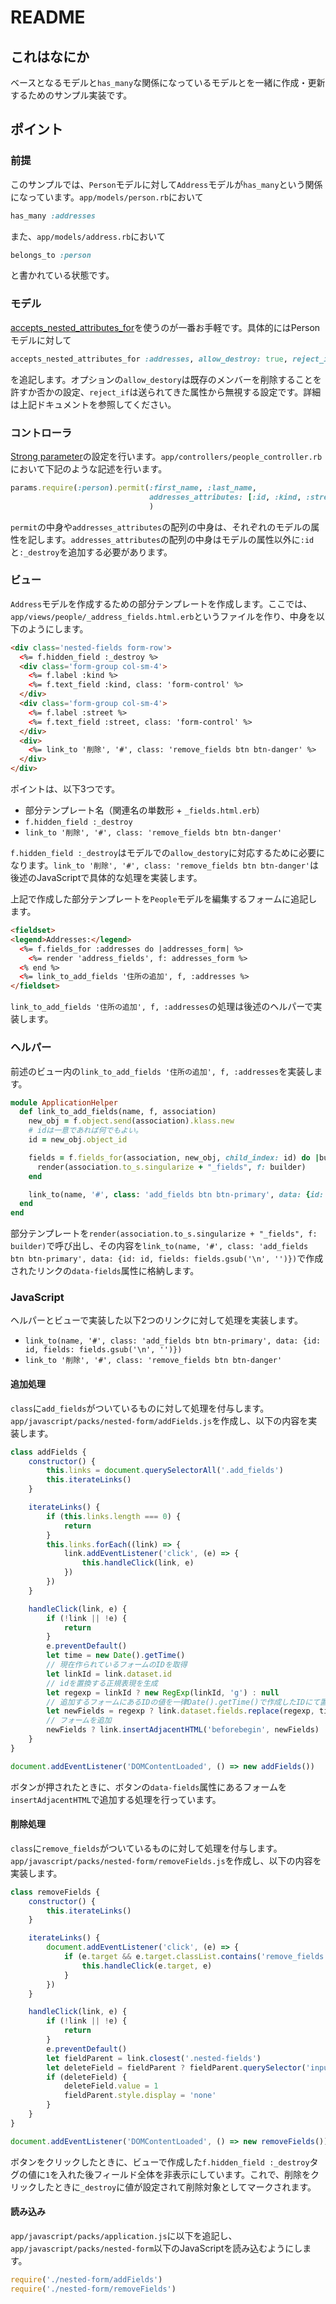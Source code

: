 # README

## これはなにか

ベースとなるモデルと`has_many`な関係になっているモデルとを一緒に作成・更新するためのサンプル実装です。

## ポイント

### 前提

このサンプルでは、`Person`モデルに対して`Address`モデルが`has_many`という関係になっています。`app/models/person.rb`において

```ruby
has_many :addresses
```

また、`app/models/address.rb`において

```ruby
belongs_to :person
```

と書かれている状態です。

### モデル

[accepts_nested_attributes_for](https://api.rubyonrails.org/classes/ActiveRecord/NestedAttributes/ClassMethods.html#method-i-accepts_nested_attributes_for)を使うのが一番お手軽です。具体的にはPersonモデルに対して

```ruby
accepts_nested_attributes_for :addresses, allow_destroy: true, reject_if: :all_blank
```

を追記します。オプションの`allow_destory`は既存のメンバーを削除することを許すか否かの設定、`reject_if`は送られてきた属性から無視する設定です。詳細は上記ドキュメントを参照してください。

### コントローラ

[Strong parameter](https://railsguides.jp/action_controller_overview.html#strong-parameters
)の設定を行います。`app/controllers/people_controller.rb`において下記のような記述を行います。

```ruby
params.require(:person).permit(:first_name, :last_name,
                               addresses_attributes: [:id, :kind, :street, :_destroy]
                               )
```

`permit`の中身や`addresses_attributes`の配列の中身は、それぞれのモデルの属性を記します。`addresses_attributes`の配列の中身はモデルの属性以外に`:id`と`:_destroy`を追加する必要があります。

### ビュー

`Address`モデルを作成するための部分テンプレートを作成します。ここでは、`app/views/people/_address_fields.html.erb`というファイルを作り、中身を以下のようにします。

```html
<div class='nested-fields form-row'>
  <%= f.hidden_field :_destroy %>
  <div class='form-group col-sm-4'>
    <%= f.label :kind %>
    <%= f.text_field :kind, class: 'form-control' %>
  </div>
  <div class='form-group col-sm-4'>
    <%= f.label :street %>
    <%= f.text_field :street, class: 'form-control' %>
  </div>
  <div>
    <%= link_to '削除', '#', class: 'remove_fields btn btn-danger' %>
  </div>
</div>
```

ポイントは、以下3つです。

- 部分テンプレート名（関連名の単数形 + `_fields.html.erb`）
- `f.hidden_field :_destroy`
- `link_to '削除', '#', class: 'remove_fields btn btn-danger'`

`f.hidden_field :_destroy`はモデルでの`allow_destory`に対応するために必要になります。`link_to '削除', '#', class: 'remove_fields btn btn-danger'`は後述のJavaScriptで具体的な処理を実装します。

上記で作成した部分テンプレートを`People`モデルを編集するフォームに追記します。

```html
<fieldset>
<legend>Addresses:</legend>
  <%= f.fields_for :addresses do |addresses_form| %>
    <%= render 'address_fields', f: addresses_form %>
  <% end %>
  <%= link_to_add_fields '住所の追加', f, :addresses %>
</fieldset>
```

`link_to_add_fields '住所の追加', f, :addresses`の処理は後述のヘルパーで実装します。

### ヘルパー

前述のビュー内の`link_to_add_fields '住所の追加', f, :addresses`を実装します。

```ruby
module ApplicationHelper
  def link_to_add_fields(name, f, association)
    new_obj = f.object.send(association).klass.new
    # idは一意であれば何でもよい。
    id = new_obj.object_id

    fields = f.fields_for(association, new_obj, child_index: id) do |builder|
      render(association.to_s.singularize + "_fields", f: builder)
    end

    link_to(name, '#', class: 'add_fields btn btn-primary', data: {id: id, fields: fields.gsub('\n', '')})
  end
end
```

部分テンプレートを`render(association.to_s.singularize + "_fields", f: builder)`で呼び出し、その内容を`link_to(name, '#', class: 'add_fields btn btn-primary', data: {id: id, fields: fields.gsub('\n', '')})`で作成されたリンクの`data-fields`属性に格納します。

### JavaScript

ヘルパーとビューで実装した以下2つのリンクに対して処理を実装します。

- `link_to(name, '#', class: 'add_fields btn btn-primary', data: {id: id, fields: fields.gsub('\n', '')})`
- `link_to '削除', '#', class: 'remove_fields btn btn-danger'`

#### 追加処理

`class`に`add_fields`がついているものに対して処理を付与します。`app/javascript/packs/nested-form/addFields.js`を作成し、以下の内容を実装します。

```javascript
class addFields {
    constructor() {
        this.links = document.querySelectorAll('.add_fields')
        this.iterateLinks()
    }

    iterateLinks() {
        if (this.links.length === 0) {
            return
        }
        this.links.forEach((link) => {
            link.addEventListener('click', (e) => {
                this.handleClick(link, e)
            })
        })
    }

    handleClick(link, e) {
        if (!link || !e) {
            return
        }
        e.preventDefault()
        let time = new Date().getTime()
        // 現在作られているフォームのIDを取得
        let linkId = link.dataset.id
        // idを置換する正規表現を生成
        let regexp = linkId ? new RegExp(linkId, 'g') : null
        // 追加するフォームにあるIDの値を一律Date().getTime()で作成したIDにて置換
        let newFields = regexp ? link.dataset.fields.replace(regexp, time) : null
        // フォームを追加
        newFields ? link.insertAdjacentHTML('beforebegin', newFields) : null
    }
}

document.addEventListener('DOMContentLoaded', () => new addFields())
```

ボタンが押されたときに、ボタンの`data-fields`属性にあるフォームを`insertAdjacentHTML`で追加する処理を行っています。

#### 削除処理

`class`に`remove_fields`がついているものに対して処理を付与します。`app/javascript/packs/nested-form/removeFields.js`を作成し、以下の内容を実装します。

```javascript
class removeFields {
    constructor() {
        this.iterateLinks()
    }

    iterateLinks() {
        document.addEventListener('click', (e) => {
            if (e.target && e.target.classList.contains('remove_fields')) {
                this.handleClick(e.target, e)
            }
        })
    }

    handleClick(link, e) {
        if (!link || !e) {
            return
        }
        e.preventDefault()
        let fieldParent = link.closest('.nested-fields')
        let deleteField = fieldParent ? fieldParent.querySelector('input[type="hidden"]') : null
        if (deleteField) {
            deleteField.value = 1
            fieldParent.style.display = 'none'
        }
    }
}

document.addEventListener('DOMContentLoaded', () => new removeFields())
```

ボタンをクリックしたときに、ビューで作成した`f.hidden_field :_destroy`タグの値に`1`を入れた後フィールド全体を非表示にしています。これで、削除をクリックしたときに`_destroy`に値が設定されて削除対象としてマークされます。

#### 読み込み

`app/javascript/packs/application.js`に以下を追記し、`app/javascript/packs/nested-form`以下のJavaScriptを読み込むようにします。

```javascript
require('./nested-form/addFields')
require('./nested-form/removeFields')
```
